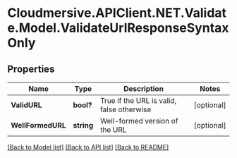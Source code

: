 # Cloudmersive.APIClient.NET.Validate.Model.ValidateUrlResponseSyntaxOnly
## Properties

Name | Type | Description | Notes
------------ | ------------- | ------------- | -------------
**ValidURL** | **bool?** | True if the URL is valid, false otherwise | [optional] 
**WellFormedURL** | **string** | Well-formed version of the URL | [optional] 

[[Back to Model list]](../README.md#documentation-for-models) [[Back to API list]](../README.md#documentation-for-api-endpoints) [[Back to README]](../README.md)

